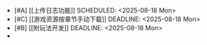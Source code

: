 - [#A] [[上传日志功能]]
  SCHEDULED: <2025-08-18 Mon>
- [#C] [[游戏资源按章节手动下载]]
  DEADLINE: <2025-08-18 Mon>
- [#B] [[附玩法开发]]
  DEADLINE: <2025-08-18 Mon>
-